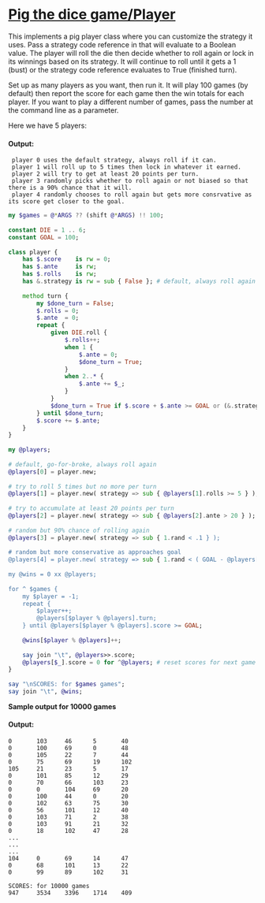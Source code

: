 [1]: https://rosettacode.org/wiki/Pig_the_dice_game/Player

# [Pig the dice game/Player][1]

This implements a pig player class where you can customize the strategy it uses. Pass a strategy code reference in that will evaluate to a Boolean value. The player will roll the die then decide whether to roll again or lock in its winnings based on its strategy. It will continue to roll until it gets a 1 (bust) or the strategy code reference evaluates to True (finished turn).



Set up as many players as you want, then run it. It will play 100 games (by default) then report the score for each game then the win totals for each player. If you want to play a different number of games, pass the number at the command line as a parameter.



Here we have 5 players:


#### Output:
```
 player 0 uses the default strategy, always roll if it can. 
 player 1 will roll up to 5 times then lock in whatever it earned.
 player 2 will try to get at least 20 points per turn.
 player 3 randomly picks whether to roll again or not biased so that there is a 90% chance that it will.
 player 4 randomly chooses to roll again but gets more consrvative as its score get closer to the goal.
```
```raku
my $games = @*ARGS ?? (shift @*ARGS) !! 100;
 
constant DIE = 1 .. 6;
constant GOAL = 100;
 
class player {
    has $.score    is rw = 0;
    has $.ante     is rw;
    has $.rolls    is rw;
    has &.strategy is rw = sub { False }; # default, always roll again
 
    method turn {
        my $done_turn = False;
        $.rolls = 0;
        $.ante  = 0;
        repeat {
            given DIE.roll {
                $.rolls++;
                when 1 {
                    $.ante = 0;
                    $done_turn = True;
                }
                when 2..* {
                    $.ante += $_;
                }
            }
            $done_turn = True if $.score + $.ante >= GOAL or (&.strategy)();
        } until $done_turn;
        $.score += $.ante;
    }
}
 
my @players;
 
# default, go-for-broke, always roll again
@players[0] = player.new;
 
# try to roll 5 times but no more per turn
@players[1] = player.new( strategy => sub { @players[1].rolls >= 5 } );
 
# try to accumulate at least 20 points per turn
@players[2] = player.new( strategy => sub { @players[2].ante > 20 } );
 
# random but 90% chance of rolling again
@players[3] = player.new( strategy => sub { 1.rand < .1 } );
 
# random but more conservative as approaches goal
@players[4] = player.new( strategy => sub { 1.rand < ( GOAL - @players[4].score ) * .6 / GOAL } );
 
my @wins = 0 xx @players;
 
for ^ $games {
    my $player = -1;
    repeat {
        $player++;
        @players[$player % @players].turn;
    } until @players[$player % @players].score >= GOAL;
 
    @wins[$player % @players]++;
 
    say join "\t", @players>>.score;
    @players[$_].score = 0 for ^@players; # reset scores for next game
}
 
say "\nSCORES: for $games games";
say join "\t", @wins;
```


**Sample output for 10000 games**


#### Output:
```
0       103     46      5       40
0       100     69      0       48
0       105     22      7       44
0       75      69      19      102
105     21      23      5       17
0       101     85      12      29
0       70      66      103     23
0       0       104     69      20
0       100     44      0       20
0       102     63      75      30
0       56      101     12      40
0       103     71      2       38
0       103     91      21      32
0       18      102     47      28
...
...
...
104     0       69      14      47
0       68      101     13      22
0       99      89      102     31

SCORES: for 10000 games
947     3534    3396    1714    409
```